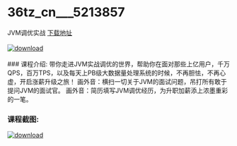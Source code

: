 # 36tz_cn___5213857
JVM调优实战
[下载地址](http://www.36tz.cn/article/5213857 "下载地址")
<br/></br>[![download](http://36tz.cn/muke_img/2020_06_1-67-300x173.png "下载地址")](http://www.36tz.cn/article/5213857 "下载地址")
<br/></br>### 课程介绍:
带你走进JVM实战调优的世界，帮助你在面对那些上亿用户，千万QPS，百万TPS，以及每天上PB级大数据量处理系统的时候，不再胆怯，不再心虚，开启涨薪升级之旅！
画外音：横扫一切关于JVM的面试问题，吊打所有敢于提问JVM的面试官。
画外音：简历填写JVM调优经历，为升职加薪添上浓墨重彩的一笔。

### 课程截图:
[![download](http://36tz.cn/muke_img/2020_06_2-74.png "下载地址")](http://www.36tz.cn/article/5213857 "下载地址")
